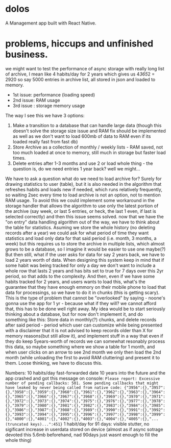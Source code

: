 # dolos

A Management app built with React Native.

# problems, hiccups and unfinished business.

we might want to test the performance of async storage with really long list of archive, I mean like 4 habits/day for 2 years which gives us 4*365*2 = 2920 so say 5000 entries in archive list, all stored in json and loaded to memory.

- 1st issue: performance (loading speed)
- 2nd issue: RAM usage
- 3rd issue : storage memory usage

The way I see this we have 3 options:

1. Make a transition to a database that can handle large data (though this doesn't solve the storage size issue and RAM fix should be implemented as well as we don't want to load 600mb of data to RAM even if its loaded really fast from fast db)
2. Store Archive as a collection of monthly / weekly lists - RAM saved, not too much loaded at once to memory, still much in storage but faster load times.
3. Delete entries after 1-3 months and use 2 or load whole thing - the question is, do we need entries 1 year back? well we might...

We have to ask a question what do we need to load archive for?
Surely for drawing statistics to user (table), but it is also needed in the algorithm that refreshes habits and loads new if needed, which runs relatively frequently, so waiting 2sec every time to load archive is not an option, not to mention RAM usage.
To avoid this we could implement some workaround in the storage handler that allows the algorithm to use only the latest portion of the archive (say week, or last 5 entries, or heck, the last 1 even, if last is selected correctly) and then this issue seems solved. now that we have the "on entry" data handling algorithm out of the way, we have to think about the table for statistics.
Asuming we store the whole history (no deleting records after a year) we could ask for what period of time they want statistics and load only data for that said period (i.e. month, 3 months, a week) but this requires us to store the archive in multiple lists, which almost grows to be a database, so I imagine it would be easier to use one maybe(?)
But then still, what if the user asks for data for say 2 years back, we have to load 2 years worth of data. When designing this system keep in mind that if some habit was being tracked for only a day we don't want to include a whole row that lasts 2 years and has bits set to true for 7 days over this 2yr period, so that adds to the complexity. And then, even if we have some habits tracked for 2 years, and users wants to load this, what's the guarantee that they have enough emmory on their mobile phone to load that data for processings, so we have to do it in chunks (this is getting scary).
This is the type of problem that cannot be "overlooked" by saying - noone's gonna use the app for 1 yr - because what if they will? we cannot afford that, this has to be done well right away.
My idea would be to start seriously thinking about a database, but for now don't implement it, and do something like this:
Store data in monthly(?) chunks, and delete records after said period - period which user can customize while being presented with a disclaimer that it is not advised to keep records older than X for memory reasons(but still allow it), and implement stuff in a way that even if they do keep 5years-worth of records we can somewhat resonably process this data, so maybe something where we show a table for 1 month, and when user clicks on an arrow to see 2nd month we only then load the 2nd month (while unloading the first to avoid RAM cluttering) and present it to them. Loose thinking, we have to discuss this.

Numbers:
10 habits/day fast-forwarded date 10 years into the future and the app crashed and got this message on console:
`Please report: Excessive number of pending callbacks: 501. Some pending callbacks that might have leaked by never being called from native code: {"3956":{},"3957":{},"3958":{},"3959":{},"3960":{},"3961":{},"3962":{},"3963":{},"3964":{},"3965":{},"3966":{},"3967":{},"3968":{},"3969":{},"3970":{},"3971":{},"3972":{},"3973":{},"3974":{},"3975":{},"3976":{},"3977":{},"3978":{},"3979":{},"3980":{},"3981":{},"3982":{},"3983":{},"3984":{},"3985":{},"3986":{},"3987":{},"3988":{},"3989":{},"3990":{},"3991":{},"3992":{},"3993":{},"3994":{},"3995":{},"3996":{},"3997":{},"3998":{},"3999":{},"4000":{},"4001":{},"4002":{},"4003":{},"4004":{},"4005":{},"...(truncated keys)...":451}`
1 habit/day for 91 days: visible stutter, no sigificant increase in userdata stored on device (almost as if async sotrage devoted this 5.6mb beforehand, nad 90days just wasnt enough to fill the whole thing)
